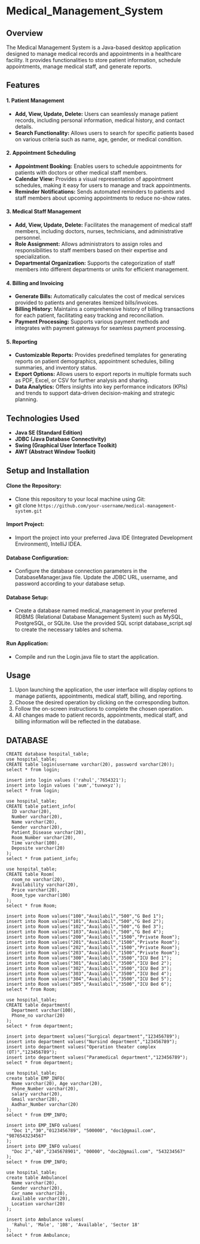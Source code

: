 # Medical_Management_System

##   Overview
The Medical Management System is a Java-based desktop application designed to manage medical records and appointments in a healthcare facility. It provides functionalities to store patient information, schedule appointments, manage medical staff, and generate reports.


## Features
#### 1. Patient Management
 - __Add, View, Update, Delete:__ Users can seamlessly manage patient records, including personal information, medical history, and contact details.
 - __Search Functionality:__ Allows users to search for specific patients based on various criteria such as name, age, gender, or medical condition.

#### 2. Appointment Scheduling
 - __Appointment Booking:__ Enables users to schedule appointments for patients with doctors or other medical staff members.
 - __Calendar View:__ Provides a visual representation of appointment schedules, making it easy for users to manage and track appointments.
 - __Reminder Notifications:__ Sends automated reminders to patients and staff members about upcoming appointments to reduce no-show rates.

#### 3. Medical Staff Management
 - __Add, View, Update, Delete:__ Facilitates the management of medical staff members, including doctors, nurses, technicians, and administrative personnel.
 - __Role Assignment:__ Allows administrators to assign roles and responsibilities to staff members based on their expertise and specialization.
 - __Departmental Organization:__ Supports the categorization of staff members into different departments or units for efficient management.

#### 4. Billing and Invoicing
 - __Generate Bills:__ Automatically calculates the cost of medical services provided to patients and generates itemized bills/invoices.
 - __Billing History:__ Maintains a comprehensive history of billing transactions for each patient, facilitating easy tracking and reconciliation.
 - __Payment Processing:__ Supports various payment methods and integrates with payment gateways for seamless payment processing.

#### 5. Reporting
 - __Customizable Reports:__ Provides predefined templates for generating reports on patient demographics, appointment schedules, billing summaries, and inventory status.
 - __Export Options:__ Allows users to export reports in multiple formats such as PDF, Excel, or CSV for further analysis and sharing.
 - __Data Analytics:__ Offers insights into key performance indicators (KPIs) and trends to support data-driven decision-making and strategic planning.


## Technologies Used

 - __Java SE (Standard Edition)__
 - __JDBC (Java Database Connectivity)__
 - __Swing (Graphical User Interface Toolkit)__
 - __AWT (Abstract Window Toolkit)__


## Setup and Installation

#### Clone the Repository:
 - Clone this repository to your local machine using Git:
 - git clone 
```https://github.com/your-username/medical-management-system.git```

#### Import Project: 
 - Import the project into your preferred Java IDE (Integrated Development Environment), IntelliJ IDEA.

#### Database Configuration: 
 - Configure the database connection parameters in the DatabaseManager.java file. Update the JDBC URL, username, and password according to your database setup.

#### Database Setup: 
 - Create a database named medical_management in your preferred RDBMS (Relational Database Management System) such as MySQL, PostgreSQL, or SQLite. Use the provided SQL script database_script.sql to create the necessary tables and schema.

#### Run Application: 
 - Compile and run the Login.java file to start the application.


## Usage

 1. Upon launching the application, the user interface will display options to manage patients, appointments, medical staff, billing, and reporting.
 2. Choose the desired operation by clicking on the corresponding button.
 3. Follow the on-screen instructions to complete the chosen operation.
 4. All changes made to patient records, appointments, medical staff, and billing information will be reflected in the database.


## DATABASE
~~~
CREATE database hospital_table;
use hospital_table;
CREATE table login(username varchar(20), password varchar(20));
select * from login;

insert into login values ('rahul','7654321');
insert into login values ('aum','tuvwxyz');
select * from login;

use hospital_table;
CREATE table patient_info(
  ID varchar(20), 
  Number varchar(20), 
  Name varchar(20), 
  Gender varchar(20), 
  Patient_Disease varchar(20), 
  Room_Number varchar(20), 
  Time varchar(100), 
  Deposite varchar(20)
);
select * from patient_info;

use hospital_table;
CREATE table Room(
  room_no varchar(20), 
  Availability varchar(20), 
  Price varchar(20), 
  Room_type varchar(100)
);
select * from Room;

insert into Room values("100","Availabil","500","G Bed 1");
insert into Room values("101","Availabil","500","G Bed 2");
insert into Room values("102","Availabil","500","G Bed 3");
insert into Room values("103","Availabil","500","G Bed 4");
insert into Room values("200","Availabil","1500","Private Room");
insert into Room values("201","Availabil","1500","Private Room");
insert into Room values("202","Availabil","1500","Private Room");
insert into Room values("203","Availabil","1500","Private Room");
insert into Room values("300","Availabil","3500","ICU Bed 1");
insert into Room values("301","Availabil","3500","ICU Bed 2");
insert into Room values("302","Availabil","3500","ICU Bed 3");
insert into Room values("303","Availabil","3500","ICU Bed 4");
insert into Room values("304","Availabil","3500","ICU Bed 5");
insert into Room values("305","Availabil","3500","ICU Bed 6");
select * from Room;

use hospital_table;
CREATE table department(
  Department varchar(100), 
  Phone_no varchar(20)
);
select * from department;

insert into department values("Surgical department","123456789");
insert into department values("Nursind department","123456789");
insert into department values("Operation theater complex (OT)","123456789");
insert into department values("Paramedical department","123456789");
select * from department;

use hospital_table;
create table EMP_INFO(
  Name varchar(20), Age varchar(20), 
  Phone_Number varchar(20), 
  salary varchar(20), 
  Gmail varchar(20), 
  Aadhar_Number varchar(20)
);
select * from EMP_INFO;

insert into EMP_INFO values(
  "Doc 1","30","0123456789", "500000", "doc1@gmail.com", "9876543234567"
);
insert into EMP_INFO values(
  "Doc 2","40","2345678901", "00000", "doc2@gmail.com", "543234567"
);
select * from EMP_INFO;

use hospital_table;
create table Ambulance(
  Name varchar(20), 
  Gender varchar(20), 
  Car_name varchar(20), 
  Available varchar(20), 
  Location varchar(20)
);

insert into Ambulance values(
  'Rahul', 'Male', '108', 'Available', 'Sector 18'
);
select * from Ambulance;
~~~